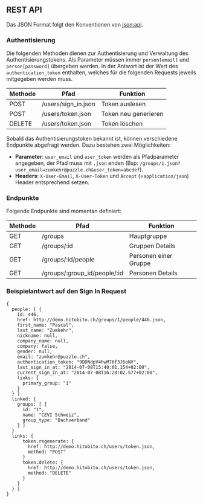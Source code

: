 ## REST API

Das JSON Format folgt den Konventionen von [json:api](http://jsonapi.org).

### Authentisierung

Die folgenden Methoden dienen zur Authentisierung und Verwaltung des Authentisierungstokens. 
Als Parameter müssen immer `person[email]` und `person[password]` übergeben werden. In der Antwort 
ist der Wert des `authentication_token` enthalten, welches für die folgenden Requests jeweils 
mitgegeben werden muss.

| Methode | Pfad                | Funktion |
| --- | --- | --- |
| POST    | /users/sign_in.json | Token auslesen |
| POST    | /users/token.json   | Token neu generieren |
| DELETE  | /users/token.json   | Token löschen |

Sobald das Authentisierungstoken bekannt ist, können verschiedene Endpunkte abgefragt werden. 
Dazu bestehen zwei Möglichkeiten:

* **Parameter**: `user_email` und `user_token` werden als Pfadparameter angegeben, der Pfad muss 
mit `.json` enden (Bsp: `/groups/1.json?user_email=zumkehr@puzzle.ch&user_token=abcdef`).
* **Headers**: `X-User-Email`, `X-User-Token` und `Accept` (=`application/json`) Header 
entsprechend setzen.

### Endpunkte

Folgende Endpunkte sind momentan definiert:

| Methode | Pfad                         | Funktion |
| --- | --- | --- |
| GET     | /groups                      | Hauptgruppe           |
| GET     | /groups/:id                  | Gruppen Details       |
| GET     | /groups/:id/people           | Personen einer Gruppe |
| GET     | /groups/:group_id/people/:id | Personen Details      |


### Beispielantwort auf den Sign In Request

    {
      people: [ {
        id: 446,
        href: http://demo.hitobito.ch/groups/1/people/446.json,
        first_name: "Pascal",
        last_name: "Zumkehr",
        nickname: null,
        company_name: null,
        company: false,
        gender: null,
        email: "zumkehr@puzzle.ch",
        authentication_token: "9DDNdpV4hwM76f3J6oNV",
        last_sign_in_at: "2014-07-08T15:40:01.154+02:00",
        current_sign_in_at: "2014-07-08T16:28:02.577+02:00",
        links: {
          primary_group: "1"
        }
      } ]
      linked: {
        groups: [ {
          id: "1",
          name: "CEVI Schweiz",
          group_type: "Dachverband"
        } ]
      }
      links: {
          token.regenerate: {
            href: http://demo.hitobito.ch/users/token.json,
            method: "POST"
          }
          token.delete: {
            href: http://demo.hitobito.ch/users/token.json,
            method: "DELETE"
          }
        }
      } ]
    }

